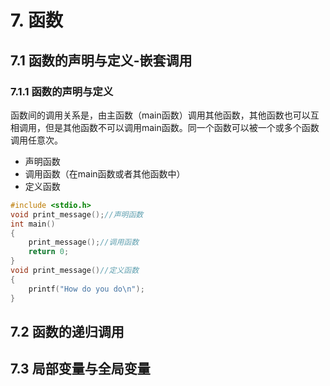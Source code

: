 # 7. 函数

## 7.1 函数的声明与定义-嵌套调用

### 7.1.1 函数的声明与定义

函数间的调用关系是，由主函数（main函数）调用其他函数，其他函数也可以互相调用，但是其他函数不可以调用main函数。同一个函数可以被一个或多个函数调用任意次。

* 声明函数
* 调用函数（在main函数或者其他函数中）
* 定义函数

~~~c
#include <stdio.h>  
void print_message();//声明函数  
int main()  
{  
    print_message();//调用函数  
    return 0;  
}  
void print_message()//定义函数  
{  
    printf("How do you do\n");  
}
~~~




## 7.2 函数的递归调用




## 7.3 局部变量与全局变量




